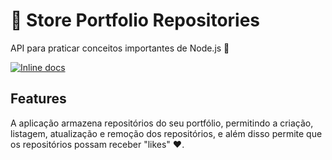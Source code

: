 # 📁 Store Portfolio Repositories 

API para praticar conceitos importantes de Node.js 🚀

[![Inline docs](http://inch-ci.org/github/thyagodias/store-portfolio-repositories.svg?branch=master)](http://inch-ci.org/github/thyagodias/store-portfolio-repositories)

## Features
A aplicação armazena repositórios do seu portfólio, permitindo a criação, listagem, atualização e remoção dos repositórios, e além disso permite que os repositórios possam receber "likes" ❤.
